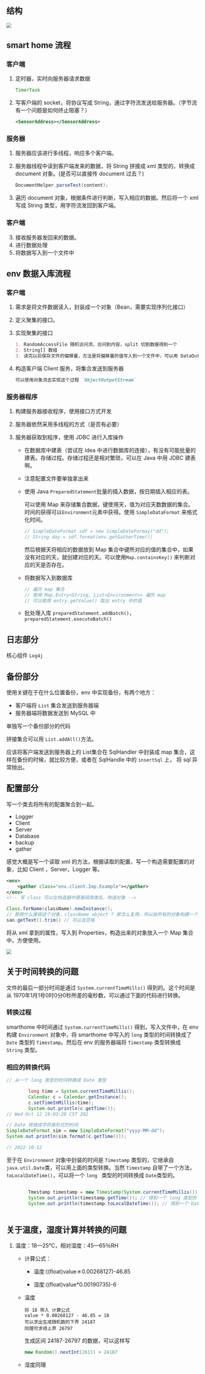 ## 结构

<img src="images/Structure.png" style="zoom: 80%;" />

## smart home 流程

### 客户端

1. 定时器，实时向服务器请求数据

   ```java
   TimerTask
   ```

2. 写客户端的 socket，将协议写成 String，通过字符流发送给服务器。（字节流有一个问题是如何终止阻塞？）

   ```xml
   <SensorAddress></SensorAddress>
   ```

### 服务器

1. 服务器应该进行多线程，响应多个客户端。

2. 服务器线程中读到客户端发来的数据，将 String 拼接成 xml 类型的，转换成document 对象。(是否可以直接传 document 过去？)

   ```java
   DocumentHelper.parseTest(content);
   ```

3. 遍历 document 对象，根据条件进行判断，写入相应的数据。然后将一个 xml 写成 String 类型，用字符流发回到客户端。

### 客户端

3. 接收服务器发回来的数据。
4. 进行数据处理
5. 将数据写入到一个文件中

##  env 数据入库流程

### 客户端

1. 需求是将文件数据读入，封装成一个对象（Bean，需要实现序列化接口）

2. 定义聚集的接口。

3. 实现聚集的接口

   ```markdown
   1. RandomAccessFile 随机访问流，访问到内容，split 切割数据得到一个
   2. String[] 数组
   3. 读完以后保存文件的偏移量，方法是将偏移量的值写入到一个文件中，可以用 DataOutputStream
   ```
   
4. 构造客户端 Client 服务，将集合发送到服务器

   ```markdown
   可以使用对象流去实现这个过程 `ObjectOutputStream`
   ```

### 服务器程序

1. 构建服务器接收程序，使用接口方式开发

2. 服务器依然采用多线程的方式（是否有必要）

3. 服务器获取到程序，使用 JDBC 进行入库操作

   - 在数据库中建表（尝试在 idea 中进行数据库的连接），有没有可能批量的建表。存储过程。存储过程还是相对繁琐，可以在 Java 中用 JDBC 建表啊。

   - 注意配置文件要单独拿出来

   - 使用 Java  `PreparedStatement`批量的插入数据，按日期插入相应的表。

     可以使用 Map 来存储集合数据，键使用天，值为对应天数数据的集合。时间的获得可以`Environment`元素中获得。使用 `SimpleDataFormat` 来格式化时间。

     ```java
     // SimpleDateFormat sdf = new SimpleDateFormay("dd");
     // String day = sdf.format(env.getGatherTime())
     ```

     然后根据天将相应的数据放到 Map 集合中键所对应的值的集合中，如果没有对应的天，就创建对应的天。可以使用`Map.containsKey()` 来判断对应的天是否存在。

   - 将数据写入到数据库

     ```java
     // 遍历 map 集合
     // 使用 Map.Entry<String, List<Environment>> 遍历 map
     // 可以使用 entry.getValue() 取出 entry 中的值
     ```

   - 批处理入库 `preparedStatement.addBatch()`，`preparedStatement.executeBatch()`

## 日志部分

核心组件 `Log4j`

## 备份部分

使用关键在于在什么位置备份，env 中实现备份，有两个地方：

* 客户端将 `List` 集合发送到服务器端
* 服务器端将数据发送到 MySQL 中

单独写一个备份部分的代码

拼接集合可以用 `List.addAll()`方法。

应该将客户端发送到服务器上的 List集合在 SqlHandler 中封装成 map 集合，这样在备份的时候，就比较方便，或者在 SqlHandle 中的 `insertSql` 上，
将 sql 异常抛出。
## 配置部分

写一个类去将所有的配置聚合到一起。

* Logger
* Client
* Server
* Database
* backup
* gather

感觉大概是写一个读取 xml 的方法，根据读取的配置，写一个构造需要配置的对象，比如 Client ，Server，Logger 等。

```xml
<env>
    <gather class="env.client.Imp.Example"></gather>
</env>
<!-- 写 class 可以在构造器中直接调用类名，构造对象 -->
```

```java
Class.forName(className).newInstance();
// 那用什么接收这个对象，className object ? 那怎么复用，所以给所有的对象构建一个父接口
san.getText().trim() // 可以去空格
```

将从 xml 拿到的属性，写入到 Properties，构造出来的对象放入一个 Map 集合中，方便使用。

<img src="images/Structure2.png" style="zoom: 80%;" />

## 关于时间转换的问题

文件的最后一部分时间是通过 `System.currentTimeMills()` 得到的。这个时间是从 1970年1月1号0时0分0秒所差的毫秒数，可以通过下面的代码进行转换。

### 转换过程

smarthome 中时间通过 `System.currentTimeMills()` 得到，写入文件中，在 env 构建 `Environment` 对象中，将 smarthome 中写入的 
`long` 类型的时间转换成了 `Date` 类型的 `Timestamp`。然后在 env 的服务器端将 `Timestamp` 类型转换成 `String` 类型。

### 相应的转换代码

```java
// 从一个 long 类型的时间转换成 Date 类型

        long time = System.currentTimeMillis();
        Calendar c = Calendar.getInstance();
        c.setTimeInMillis(time);
        System.out.println(c.getTime());
// Wed Oct 12 19:03:28 CST 202

// Date 转换成字符串形式的时间
SimpleDateFormat sim = new SimpleDateFormat("yyyy-MM-dd");
System.out.println(sim.format(c.getTime()));

// 2022-10-12
```

至于在 `Environment` 对象中封装的时间是 `Timestamp` 类型的，它继承自 `java.util.Date`类，可以用上面的类型转换。当然 `Timestamp` 自带了一个方法，`toLocalDateTime()`，可以将一个 `long ` 类型的时间转换成 `Date`类型的。

```java

		Tmestamp timestamp = new Timestamp(System.currentTimeMillis());
        System.out.println(timestamp.getTime()); // 得到一个 long 类型的
        System.out.println(timestamp.toLocalDateTime()); // 得到一个 Date 类型的
 
```



## 关于温度，湿度计算并转换的问题

1. 温度：18—25°C，相对湿度：45—65％RH

   * 计算公式：
     
     * 温度:((float)value＊0.00268127)-46.85
     
     * 湿度:((float)value*0.00190735)-6

   * 温度

     ```text
     将 18 带入 计算公式
     value * 0.00268127 - 46.85 = 18
     可以求出生成随机数的下界 24187
     同理可求得上界 26797
     ```

     生成区间 24187-26797 的数据，可以这样写

     ```java
     new Random().nextInt(2611) + 24187
     ```

   * 湿度同理



